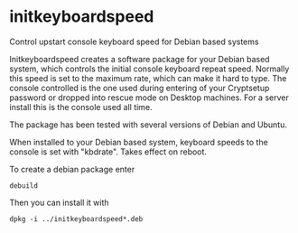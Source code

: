 # initkeyboardspeed
Control upstart console keyboard speed for Debian based systems

Initkeyboardspeed creates a software package for your Debian based system, which controls the initial console keyboard repeat speed. Normally this speed is set to the maximum rate, which can make it hard to type. The console controlled is the one used during entering of your Cryptsetup password or dropped into rescue mode on Desktop machines. For a server install this is the console used all time.

The package has been tested with several versions of Debian and Ubuntu.

When installed to your Debian based system, keyboard speeds to the console is set with "kbdrate". Takes effect on reboot.

To create a debian package enter
```
debuild
```

Then you can install it with
```
dpkg -i ../initkeyboardspeed*.deb
```
